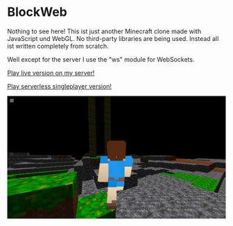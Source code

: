# BlockWeb

Nothing to see here! This ist just another Minecraft clone made with JavaScript und WebGL. No
third-party libraries are being used. Instead all ist written completely from scratch.

Well except for the server I use the "ws" module for WebSockets.

[Play live version on my server!](http://h2814415.stratoserver.net:12345)

[Play serverless singleplayer version!](https://guckstift.github.io/BlockWeb)

![Latest screenshot](./screenshots/2018-12-05.jpg)
